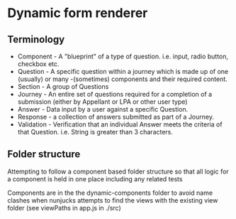 # Dynamic form renderer

## Terminology

- Component - A "blueprint" of a type of question. i.e. input, radio button, checkbox etc.
- Question - A specific question within a journey which is made up of one (usually) or many -(sometimes) components and
  their required content.
- Section - A group of Questions
- Journey - An entire set of questions required for a completion of a submission (either by Appellant or LPA or other
  user type)
- Answer - Data input by a user against a specific Question.
- Response - a collection of answers submitted as part of a Journey.
- Validation - Verification that an individual Answer meets the criteria of that Question. i.e. String is greater than 3
  characters.

## Folder structure

Attempting to follow a component based folder structure so that all logic for a component is held in one place including
any related tests

Components are in the the dynamic-components folder to avoid name clashes when nunjucks attempts to find the views with
the existing view folder (see viewPaths in app.js in ./src)
